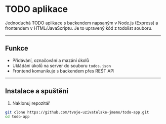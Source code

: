 # TODO aplikace

Jednoduchá TODO aplikace s backendem napsaným v Node.js (Express) a frontendem v HTML/JavaScriptu. Je to upravený kód z todolist souboru.

---

## Funkce

- Přidávání, označování a mazání úkolů
- Ukládání úkolů na server do souboru `todos.json`
- Frontend komunikuje s backendem přes REST API

---

## Instalace a spuštění

1. Naklonuj repozitář

```bash
git clone https://github.com/tvoje-uzivatelske-jmeno/todo-app.git
cd todo-app
